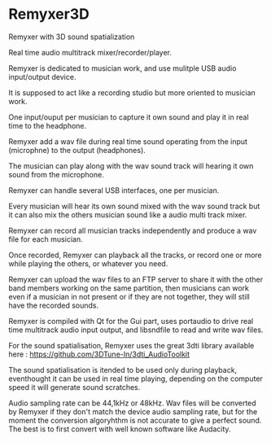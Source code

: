 # Remyxer3D
Remyxer with 3D sound spatialization

Real time audio multitrack mixer/recorder/player.

Remyxer is dedicated to musician work, and use mulitple USB audio input/output device.

It is supposed to act like a recording studio but more oriented to musician work.

One input/ouput per musician to capture it own sound and play it in real time to the headphone.

Remyxer add a wav file during real time sound operating from the input (microphne) to the output (headphones).

The musician can play along with the wav sound track will hearing it own sound from the microphone.

Remyxer can handle several USB interfaces, one per musician.

Every musician will hear its own sound mixed with the wav sound track but it can also mix the others musician sound like a audio multi track mixer.

Remyxer can record all musician tracks independently and produce a wav file for each musician.

Once recorded, Remyxer can playback all the tracks, or record one or more while playing the others, or whatever you need.

Remyxer can upload the wav files to an FTP server to share it with the other band members working on the same partition, then musicians can work even if a musician in not present or if they are not together, they will still have the recorded sounds.

Remyxer is compiled with Qt for the Gui part, uses portaudio to drive real time multitrack audio input output, and libsndfile to read and write wav files.

For the sound spatialisation, Remyxer uses the great 3dti library available here : https://github.com/3DTune-In/3dti_AudioToolkit

The sound spatialisation is itended to be used only during playback, eventhought it can be used in real time playing, depending on the computer speed it will generate sound scratches.

Audio sampling rate can be 44,1kHz or 48kHz. Wav files will be converted by Remyxer if they don't match the device audio sampling rate, but for the moment the conversion algoryhthm is not accurate to give a perfect sound. The best is to first convert with well known software like Audacity.
